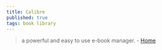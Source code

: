 ```yaml
---
title: Calibre
published: true
tags: book library
---
```

> a powerful and easy to use e-book manager. - [Home](https://calibre-ebook.com/about)
